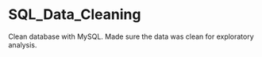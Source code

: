 # SQL_Data_Cleaning
Clean database with MySQL. Made sure the data was clean for exploratory analysis. 

